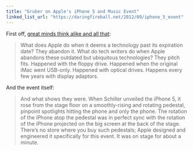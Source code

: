 ```yaml
---
title: "Gruber on Apple's iPhone 5 and Music Event"
linked_list_url: "https://daringfireball.net/2012/09/iphone_5_event"
---
```

<p>First off, <a href="https://bits.blogs.nytimes.com/2012/09/13/daily-report-an-iphone-tweak-that-could-cost-you/">great minds think alike and all that</a>:</p>
<blockquote><p>
  What does Apple do when it deems a technology past its expiration date? They abandon it. What do tech writers do when Apple abandons these outdated but ubiquitous technologies? They pitch fits. Happened with the floppy drive. Happened when the original iMac went USB-only. Happened with optical drives. Happens every few years with display adaptors.
</p></blockquote>
<p>And the event itself:</p>
<blockquote><p>
  And what shows they were. When Schiller unveiled the iPhone 5, it rose from the stage floor on a smoothly-rising and rotating pedestal, pinpoint spotlights hitting the phone and only the phone. The rotation of the iPhone atop the pedestal was in perfect sync with the rotation of the iPhone projected on the big screen at the back of the stage. There’s no store where you buy such pedestals; Apple designed and engineered it specifically for this event. It was on stage for about a minute.
</p></blockquote>

